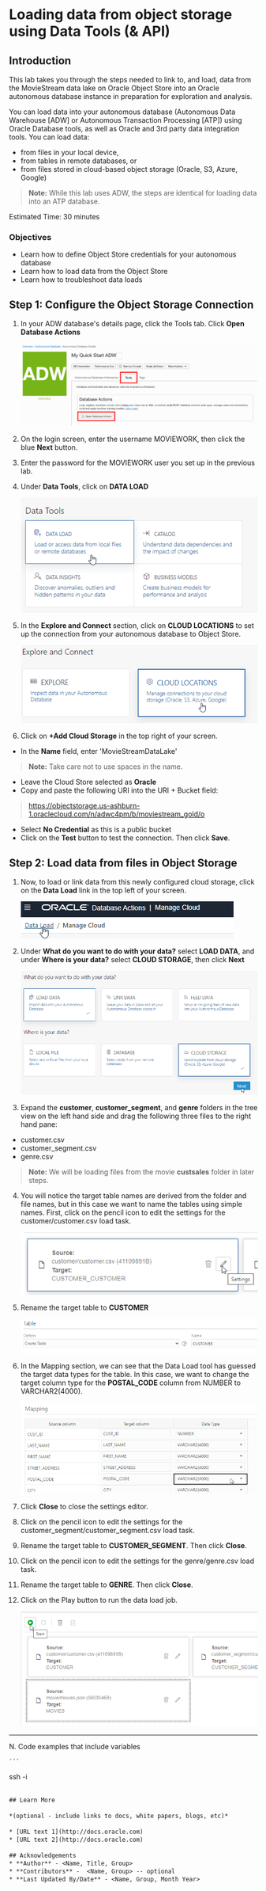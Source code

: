# Loading data from object storage using Data Tools (& API)

## Introduction

This lab takes you through the steps needed to link to, and load, data from the MovieStream data lake on Oracle Object Store into an Oracle autonomous database instance in preparation for exploration and analysis.

You can load data into your autonomous database (Autonomous Data Warehouse [ADW] or Autonomous Transaction Processing [ATP]) using Oracle Database tools, as well as Oracle and 3rd party data integration tools. You can load data:

+ from files in your local device,
+ from tables in remote databases, or
+ from files stored in cloud-based object storage (Oracle, S3, Azure, Google)

> **Note:** While this lab uses ADW, the steps are identical for loading data into an ATP database.

Estimated Time: 30 minutes

### Objectives <optional>


-   Learn how to define Object Store credentials for your autonomous database
-   Learn how to load data from the Object Store
-   Learn how to troubleshoot data loads


## **Step 1**: Configure the Object Storage Connection

1. In your ADW database's details page, click the Tools tab. Click **Open Database Actions**

	  ![Click on Tools, then Database Actions](images/launchdbactions.png)

2. On the login screen, enter the username MOVIEWORK, then click the blue **Next** button.

3. Enter the password for the MOVIEWORK user you set up in the previous lab.

4. Under **Data Tools**, click on **DATA LOAD**

    ![Click DATA LOAD](images/dataload.png)

5. In the **Explore and Connect** section, click on **CLOUD LOCATIONS** to set up the connection from your autonomous database to Object Store.

    ![Click CLOUD LOCATIONS](images/cloudlocations.png)

5. Click on **+Add Cloud Storage** in the top right of your screen.

-   In the **Name** field, enter 'MovieStreamDataLake'

> **Note:** Take care not to use spaces in the name.

-   Leave the Cloud Store selected as **Oracle**
-   Copy and paste the following URI into the URI + Bucket field:

> https://objectstorage.us-ashburn-1.oraclecloud.com/n/adwc4pm/b/moviestream_gold/o

-   Select **No Credential** as this is a public bucket
-   Click on the **Test** button to test the connection. Then click **Save**.


## **Step 2:** Load data from files in Object Storage

1. Now, to load or link data from this newly configured cloud storage, click on the **Data Load** link in the top left of your screen.

    ![Click on Data Load](images/backtodataload.png)

2. Under **What do you want to do with your data?** select **LOAD DATA**, and under **Where is your data?** select **CLOUD STORAGE**, then click **Next**

    ![Select Load Data, then Cloud Storage](images/loadfromstorage.png)

3. Expand the **customer**, **customer_segment**, and **genre** folders in the tree view on the left hand side and drag the following three files to the right hand pane:

-   customer.csv
-   customer_segment.csv
-   genre.csv

> **Note:** We will be loading files from the movie **custsales** folder in later steps.

4. You will notice the target table names are derived from the folder and file names, but in this case we want to name the tables using simple names. First, click on the pencil icon to edit the settings for the customer/customer.csv load task.

    ![Edit the load task for customer.csv](images/editcustomerload.png)

5. Rename the target table to **CUSTOMER**

    ![Change the target table name to CUSTOMER](images/custtablename.png)

6. In the Mapping section, we can see that the Data Load tool has guessed the target data types for the table. In this case, we want to change the target column type for the **POSTAL_CODE** column from NUMBER to VARCHAR2(4000).

    ![Change the column type for POSTAL_CODE](images/postalcodetype.png)

7. Click **Close** to close the settings editor.

8. Click on the pencil icon to edit the settings for the customer_segment/customer_segment.csv load task.

9. Rename the target table to **CUSTOMER_SEGMENT**. Then click **Close**.

10. Click on the pencil icon to edit the settings for the genre/genre.csv load task.

11. Rename the target table to **GENRE**. Then click **Close**.

12. Click on the Play button to run the data load job.

    ![Run the data load job](images/rundataload.png)
    

----------------------------------
N. Code examples that include variables

	```
  <copy>ssh -i <ssh-key-file></copy>
  ```

## Learn More

*(optional - include links to docs, white papers, blogs, etc)*

* [URL text 1](http://docs.oracle.com)
* [URL text 2](http://docs.oracle.com)

## Acknowledgements
* **Author** - <Name, Title, Group>
* **Contributors** -  <Name, Group> -- optional
* **Last Updated By/Date** - <Name, Group, Month Year>
